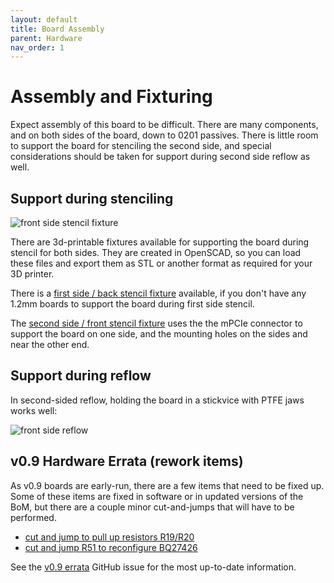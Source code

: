 ```yaml
---
layout: default
title: Board Assembly
parent: Hardware
nav_order: 1
---
```


# Assembly and Fixturing

Expect assembly of this board to be difficult. There are many components, and on both sides of the board, down to 0201 passives. There is little room to support the board for stenciling the second side, and special considerations should be taken for support during second side reflow as well.

## Support during stenciling

![front side stencil fixture](/kimchi-micro/images/hardware/front-side-stencil-fixture.jpeg)

There are 3d-printable fixtures available for supporting the board during stencil for both sides. They are created in OpenSCAD, so you can load these files and export them as STL or another format as required for your 3D printer.

There is a [first side / back stencil fixture](https://github.com/groupgets/kimchi-micro/blob/master/hardware_sbc/stencil.scad) available, if you don't have any 1.2mm boards to support the board during first side stencil.

The [second side / front stencil fixture](https://github.com/groupgets/kimchi-micro/blob/master/hardware_sbc/stencil-front.scad) uses the the mPCIe connector to support the board on one side, and the mounting holes on the sides and near the other end.

## Support during reflow

In second-sided reflow, holding the board in a stickvice with PTFE jaws works well:

![front side reflow](/kimchi-micro/images/hardware/front-side-reflow.jpeg)

## v0.9 Hardware Errata (rework items)

As v0.9 boards are early-run, there are a few items that need to be fixed up. Some of these items are fixed in software or in updated versions of the BoM, but there are a couple minor cut-and-jumps that will have to be performed.

* [cut and jump to pull up resistors R19/R20](https://github.com/groupgets/kimchi-micro/issues/4)
* [cut and jump R51 to reconfigure BQ27426](https://github.com/groupgets/kimchi-micro/issues/5)

See the [v0.9 errata](https://github.com/groupgets/kimchi-micro/issues/1) GitHub issue for the most up-to-date information.
